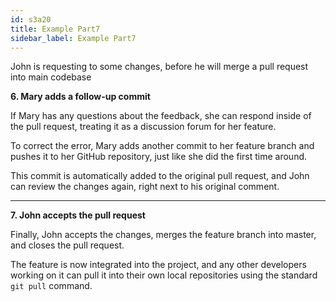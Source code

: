 ```yaml
---
id: s3a20
title: Example Part7
sidebar_label: Example Part7
---
```


John is requesting to some changes, before he will merge a pull request into main codebase


**6. Mary adds a follow-up commit**

If Mary has any questions about the feedback, she can respond inside of the pull request, treating it as a discussion forum for her feature.






To correct the error, Mary adds another commit to her feature branch and pushes it to her GitHub repository, just like she did the first time around.


This commit is automatically added to the original pull request, and John can review the changes again, right next to his original comment.


---


**7. John accepts the pull request**

Finally, John accepts the changes, merges the feature branch into master, and closes the pull request.

The feature is now integrated into the project, and any other developers working on it can pull it into their own local repositories using the standard `git pull` command.
